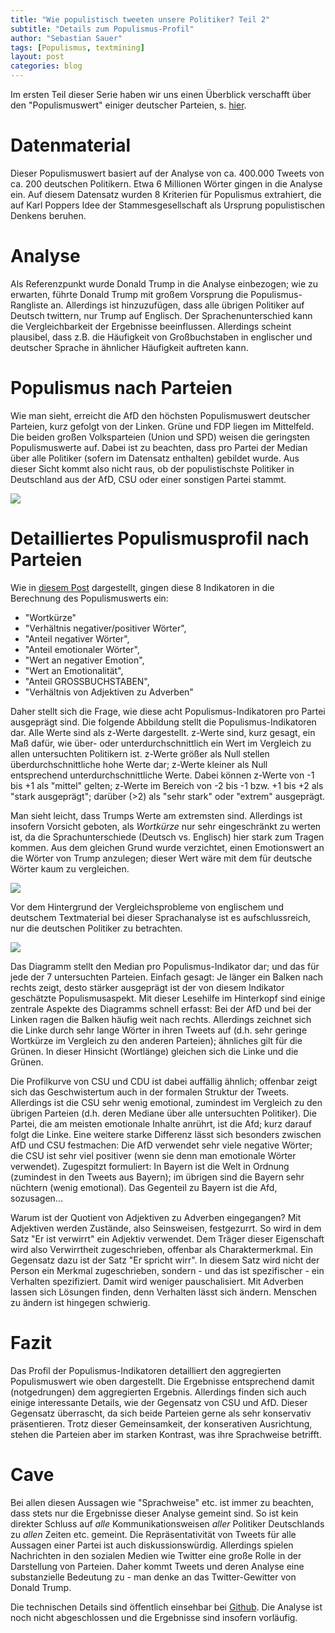 ```yaml
---
title: "Wie populistisch tweeten unsere Politiker? Teil 2"
subtitle: "Details zum Populismus-Profil"
author: "Sebastian Sauer"
tags: [Populismus, textmining]
layout: post
categories: blog
---
```




Im ersten Teil dieser Serie haben wir uns einen Überblick verschafft über den "Populismuswert" einiger deutscher Parteien, s. [hier](https://sebastiansauer.github.io/psy_pol/blog/populismus-tweets/).

# Datenmaterial
Dieser Populismuswert basiert auf der Analyse von ca. 400.000 Tweets von ca. 200 deutschen Politikern. Etwa 6 Millionen Wörter gingen in die Analyse ein. Auf diesem Datensatz wurden 8 Kriterien für Populismus extrahiert, die auf Karl Poppers Idee der Stammesgesellschaft als Ursprung populistischen Denkens beruhen.

# Analyse
Als Referenzpunkt wurde Donald Trump in die Analyse einbezogen; wie zu erwarten, führte Donald Trump mit großem Vorsprung die Populismus-Rangliste an. Allerdings ist hinzuzufügen, dass alle übrigen Politiker auf Deutsch twittern, nur Trump auf Englisch. Der Sprachenunterschied kann die Vergleichbarkeit der Ergebnisse beeinflussen. Allerdings scheint plausibel, dass z.B. die Häufigkeit von Großbuchstaben in englischer und deutscher Sprache in ähnlicher Häufigkeit auftreten kann.

# Populismus nach Parteien

Wie man sieht, erreicht die AfD den höchsten Populismuswert deutscher Parteien, kurz gefolgt von der Linken. Grüne und FDP liegen im Mittelfeld. Die beiden großen Volksparteien (Union und SPD) weisen die geringsten Populismuswerte auf. Dabei ist zu beachten, dass pro Partei der Median über alle Politiker (sofern im Datensatz enthalten) gebildet wurde. Aus dieser Sicht kommt also nicht raus, ob der populistischste Politiker in Deutschland aus der AfD, CSU oder einer sonstigen Partei stammt.

![](https://sebastiansauer.github.io/psy_pol/images/2017-08-28/p_party_pop_scores_2.png)


# Detailliertes Populismusprofil nach Parteien

Wie in [diesem Post](https://sebastiansauer.github.io/psy_pol/blog/populismus-tweets/) dargestellt, gingen diese 8 Indikatoren in die Berechnung des Populismuswerts ein:


- "Wortkürze"
- "Verhältnis negativer/positiver Wörter",
- "Anteil negativer Wörter",
- "Anteil emotionaler Wörter",
- "Wert an negativer Emotion",
- "Wert an Emotionalität",
- "Anteil GROSSBUCHSTABEN",
- "Verhältnis von Adjektiven zu Adverben"


Daher stellt sich die Frage, wie diese acht Populismus-Indikatoren pro Partei ausgeprägt sind. Die folgende Abbildung stellt die Populismus-Indikatoren dar. Alle Werte sind als z-Werte dargestellt. z-Werte sind, kurz gesagt, ein Maß dafür, wie über- oder unterdurchschnittlich ein Wert im Vergleich zu allen untersuchten Politikern ist. z-Werte größer als Null stellen überdurchschnittliche hohe Werte dar; z-Werte kleiner als Null entsprechend unterdurchschnittliche Werte. Dabei können z-Werte von -1 bis +1 als "mittel" gelten; z-Werte im Bereich von -2 bis -1 bzw. +1 bis +2 als "stark ausgeprägt"; darüber (>2) als "sehr stark" oder "extrem" ausgeprägt.

Man sieht leicht, dass Trumps Werte am extremsten sind. Allerdings ist insofern Vorsicht geboten, als *Wortkürze* nur sehr eingeschränkt zu werten ist, da die Sprachunterschiede (Deutsch vs. Englisch) hier stark zum Tragen kommen. Aus dem gleichen Grund wurde verzichtet, einen Emotionswert an die Wörter von Trump anzulegen; dieser Wert wäre mit dem für deutsche Wörter kaum zu vergleichen.


![](https://sebastiansauer.github.io/psy_pol/images/2017-08-28/p_party_pop_scores_details.png)


Vor dem Hintergrund der Vergleichsprobleme von englischem und deutschem Textmaterial bei dieser Sprachanalyse ist es aufschlussreich, nur die deutschen Politiker zu betrachten.


![](https://sebastiansauer.github.io/psy_pol/images/2017-08-28/p_party_pop_scores_details.png)

Das Diagramm stellt den Median pro Populismus-Indikator dar; und das für jede der 7 untersuchten Parteien. Einfach gesagt: Je länger ein Balken nach rechts zeigt, desto stärker ausgeprägt ist der von diesem Indikator geschätzte Populismusaspekt. Mit dieser Lesehilfe im Hinterkopf sind einige zentrale Aspekte des Diagramms schnell erfasst: Bei der AfD und bei der Linken ragen die Balken häufig weit nach rechts. Allerdings zeichnet sich die Linke durch sehr lange Wörter in ihren Tweets auf (d.h. sehr geringe Wortkürze im Vergleich zu den anderen Parteien); ähnliches gilt für die Grünen. In dieser Hinsicht (Wortlänge) gleichen sich die Linke und die Grünen.

Die Profilkurve von CSU und CDU ist dabei auffällig ähnlich; offenbar zeigt sich das Geschwistertum auch in der formalen Struktur der Tweets. Allerdings ist die CSU sehr wenig emotional, zumindest im Vergleich zu den übrigen Parteien (d.h. deren Mediane über alle untersuchten Politiker). Die Partei, die am meisten emotionale Inhalte anrührt, ist die Afd; kurz darauf folgt die Linke. Eine weitere starke Differenz lässt sich besonders zwischen AfD und CSU festmachen: Die AfD verwendet sehr viele negative Wörter; die CSU ist sehr viel positiver (wenn sie denn man emotionale Wörter verwendet). Zugespitzt formuliert: In Bayern ist die Welt in Ordnung (zumindest in den Tweets aus Bayern); im übrigen sind die Bayern sehr nüchtern (wenig emotional). Das Gegenteil zu Bayern ist die Afd, sozusagen...

Warum ist der Quotient von Adjektiven zu Adverben eingegangen? Mit Adjektiven werden Zustände, also Seinsweisen, festgezurrt. So wird in dem Satz "Er ist verwirrt" ein Adjektiv verwendet. Dem Träger dieser Eigenschaft wird also Verwirrtheit zugeschrieben, offenbar als Charaktermerkmal. Ein Gegensatz dazu ist der Satz "Er spricht wirr". In diesem Satz wird nicht der Person ein Merkmal zugeschrieben, sondern - und das ist spezifischer - ein Verhalten spezifiziert. Damit wird weniger pauschalisiert. Mit Adverben lassen sich Lösungen finden, denn Verhalten lässt sich ändern. Menschen zu ändern ist hingegen schwierig.

# Fazit
Das Profil der Populismus-Indikatoren detailliert den aggregierten Populismuswert wie oben dargestellt. Die Ergebnisse entsprechend damit (notgedrungen) dem aggregierten Ergebnis. Allerdings finden sich auch einige interessante Details, wie der Gegensatz von CSU und AfD. Dieser Gegensatz überrascht, da sich beide Parteien gerne als sehr konservativ präsentieren. Trotz dieser Gemeinsamkeit, der konserativen Ausrichtung, stehen die Parteien aber im starken Kontrast, was ihre Sprachweise betrifft.

# Cave
Bei allen diesen Aussagen wie "Sprachweise" etc. ist immer zu beachten, dass stets nur die Ergebnisse dieser Analyse gemeint sind. So ist kein direkter Schluss auf *alle* Kommunikationsweisen *aller* Politiker Deutschlands zu *allen* Zeiten etc. gemeint. Die Repräsentativität von Tweets für alle Aussagen einer Partei ist auch diskussionswürdig. Allerdings spielen Nachrichten in den sozialen Medien wie Twitter eine große Rolle in der Darstellung von Parteien. Daher kommt Tweets und deren Analyse eine substanzielle Bedeutung zu - man denke an das Twitter-Gewitter von Donald Trump.

Die technischen Details sind öffentlich einsehbar bei [Github](https://github.com/sebastiansauer/polits_tweet_mining). Die Analyse ist noch nicht abgeschlossen und die Ergebnisse sind insofern vorläufig.
